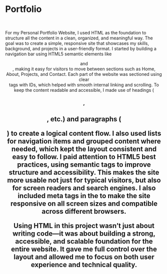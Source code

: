 # Portfolio
<br>
<p>For my Personal Portfolio Website, I used HTML as the foundation to structure all the content in a clean, organized, and meaningful way. The goal was to create a simple, responsive site that showcases my skills, background, and projects in a user-friendly format.
I started by building a navigation bar using HTML5 semantic elements like <header> and <nav>, making it easy for visitors to move between sections such as Home, About, Projects, and Contact. Each part of the website was sectioned using clear <section> tags with IDs, which helped with smooth internal linking and scrolling.
To keep the content readable and accessible, I made use of headings (<h1>, <h2>, etc.) and paragraphs (<p>) to create a logical content flow. I also used lists for navigation items and grouped content where needed, which kept the layout consistent and easy to follow.
I paid attention to HTML5 best practices, using semantic tags to improve structure and accessibility. This makes the site more usable not just for typical visitors, but also for screen readers and search engines. I also included meta tags in the <head> to make the site responsive on all screen sizes and compatible across different browsers.

Using HTML in this project wasn’t just about writing code—it was about building a strong, accessible, and scalable foundation for the entire website. It gave me full control over the layout and allowed me to focus on both user experience and technical quality.</p>